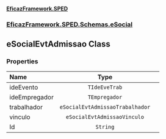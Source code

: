 #### [EficazFramework.SPED](EficazFrameworkSPED.md 'EficazFramework SPED')
### [EficazFramework.SPED.Schemas.eSocial](EficazFramework.SPED.Schemas.eSocial.md 'EficazFramework.SPED.Schemas.eSocial')

## eSocialEvtAdmissao Class
### Properties

| Name | Type | |
| :--- | :---: | :--- |
| ideEvento | `TIdeEveTrab` |  |
| ideEmpregador | `TEmpregador` |  |
| trabalhador | `eSocialEvtAdmissaoTrabalhador` |  |
| vinculo | `eSocialEvtAdmissaoVinculo` |  |
| Id | `String` |  |
